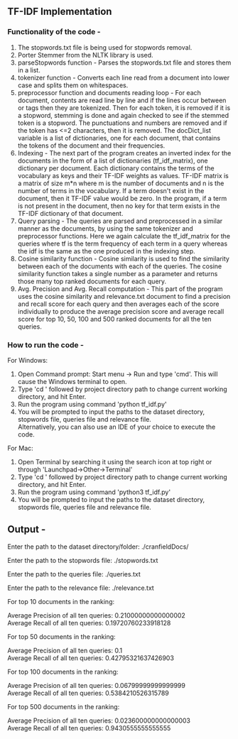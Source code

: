 ## TF-IDF Implementation  

### Functionality of the code -  

1. The stopwords.txt file is being used for stopwords removal.  
2. Porter Stemmer from the NLTK library is used.  
3. parseStopwords function - Parses the stopwords.txt file and stores them in a list.  
4. tokenizer function - Converts each line read from a document into lower case and splits them on whitespaces.  
5. preprocessor function and documents reading loop - For each document, contents are read line by line and if the lines occur between <title></title> or <text></text> tags then they are tokenized. Then for each token, it is removed if it is a stopword, stemming is done and again checked to see if the stemmed token is a stopword. The punctuations and numbers are removed and if the token has <=2 characters, then it is removed. The docDict_list variable is a list of dictionaries, one for each document, that contains the tokens of the document and their frequencies.   
6. Indexing - The next part of the program creates an inverted index for the documents in the form of a list of dictionaries (tf_idf_matrix), one dictionary per document. Each dictionary contains the terms of the vocabulary as keys and their TF-IDF weights as values. TF-IDF matrix is a matrix of size m*n where m is the number of documents and n is the number of terms in the vocabulary. If a term doesn't exist in the document, then it TF-IDF value would be zero. In the program, if a term is not present in the document, then no key for that term exists in the TF-IDF dictionary of that document.  
7. Query parsing - The queries are parsed and preprocessed in a similar manner as the documents, by using the same tokenizer and preprocessor functions. Here we again calculate the tf_idf_matrix for the queries where tf is the term frequency of each term in a query whereas the idf is the same as the one produced in the indexing step.  
8. Cosine similarity function - Cosine similarity is used to find the similarity between each of the documents with each of the queries. The cosine similarity function takes a single number as a parameter and returns those many top ranked documents for each query.     
9. Avg. Precision and Avg. Recall computation - This part of the program uses the cosine similarity and relevance.txt document to find a precision and recall score for each query and then averages each of the score individually to produce the average precision score and average recall score for top 10, 50, 100 and 500 ranked documents for all the ten queries.         

### How to run the code -  

For Windows:  
1. Open Command prompt:   Start menu -> Run  and type 'cmd'. This will cause the Windows terminal to open.  
2. Type 'cd ' followed by project directory path to change current working directory, and hit Enter.   
3. Run the program using command 'python tf_idf.py'  
4. You will be prompted to input the paths to the dataset directory, stopwords file, queries file and relevance file.   
Alternatively, you can also use an IDE of your choice to execute the code.  

For Mac:  
1. Open Terminal by searching it using the search icon at top right or through 'Launchpad->Other->Terminal'   
2. Type 'cd ' followed by project directory path to change current working directory, and hit Enter.   
3. Run the program using command 'python3 tf_idf.py'  
4. You will be prompted to input the paths to the dataset directory, stopwords file, queries file and relevance file.  

## Output -   

Enter the path to the dataset directory/folder: ./cranfieldDocs/  

Enter the path to the stopwords file: ./stopwords.txt  

Enter the path to the queries file: ./queries.txt  

Enter the path to the relevance file: ./relevance.txt  

For top 10 documents in the ranking:  

Average Precision of all ten queries: 0.21000000000000002  
Average Recall of all ten queries: 0.19720760233918128  


For top 50 documents in the ranking:  

Average Precision of all ten queries: 0.1  
Average Recall of all ten queries: 0.42795321637426903  


For top 100 documents in the ranking:  

Average Precision of all ten queries: 0.06799999999999999  
Average Recall of all ten queries: 0.5384210526315789  


For top 500 documents in the ranking:  

Average Precision of all ten queries: 0.023600000000000003  
Average Recall of all ten queries: 0.9430555555555555  